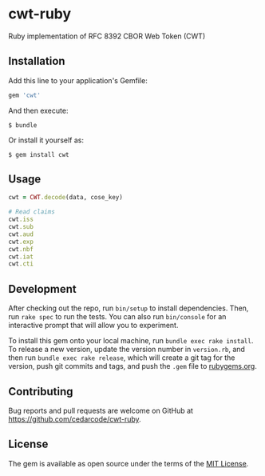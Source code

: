 # cwt-ruby

Ruby implementation of RFC 8392 CBOR Web Token (CWT)

## Installation

Add this line to your application's Gemfile:

```ruby
gem 'cwt'
```

And then execute:

    $ bundle

Or install it yourself as:

    $ gem install cwt

## Usage

```ruby
cwt = CWT.decode(data, cose_key)

# Read claims
cwt.iss
cwt.sub
cwt.aud
cwt.exp
cwt.nbf
cwt.iat
cwt.cti
```

## Development

After checking out the repo, run `bin/setup` to install dependencies. Then, run `rake spec` to run the tests. You can also run `bin/console` for an interactive prompt that will allow you to experiment.

To install this gem onto your local machine, run `bundle exec rake install`. To release a new version, update the version number in `version.rb`, and then run `bundle exec rake release`, which will create a git tag for the version, push git commits and tags, and push the `.gem` file to [rubygems.org](https://rubygems.org).

## Contributing

Bug reports and pull requests are welcome on GitHub at https://github.com/cedarcode/cwt-ruby.

## License

The gem is available as open source under the terms of the [MIT License](https://opensource.org/licenses/MIT).
